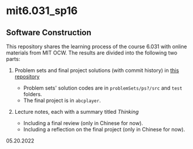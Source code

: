 # mit6.031_sp16

## Software Construction

This repository shares the learning process of the course 6.031 with online materials from MIT OCW. The results are divided into the following two parts:

1. Problem sets and final project solutions (with commit history) in [this repository](https://github.com/vainField/mit6.031_sp16_pset)

   - Problem sets' solution codes are in `problemSets/ps?/src` and `test` folders.
   - The final project is in `abcplayer`.
2. Lecture notes, each with a summary titled *Thinking*
   - Including a final review (only in Chinese for now).
   - Including a reflection on the final project (only in Chinese for now).

05.20.2022

